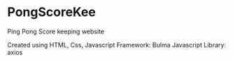 # PongScoreKee
Ping Pong Score keeping website 

Created using HTML, Css, Javascript 
Framework: Bulma
Javascript Library: axios
